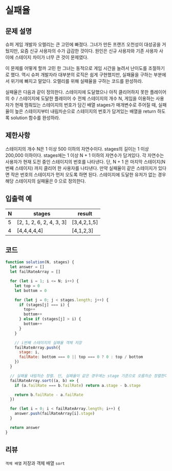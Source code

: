 # 실패율

## 문제 설명

슈퍼 게임 개발자 오렐리는 큰 고민에 빠졌다. 그녀가 만든 프랜즈 오천성이 대성공을 거뒀지만, 요즘 신규 사용자의 수가 급감한 것이다. 원인은 신규 사용자와 기존 사용자 사이에 스테이지 차이가 너무 큰 것이 문제였다.

이 문제를 어떻게 할까 고민 한 그녀는 동적으로 게임 시간을 늘려서 난이도를 조절하기로 했다. 역시 슈퍼 개발자라 대부분의 로직은 쉽게 구현했지만, 실패율을 구하는 부분에서 위기에 빠지고 말았다. 오렐리를 위해 실패율을 구하는 코드를 완성하라.

실패율은 다음과 같이 정의한다.
스테이지에 도달했으나 아직 클리어하지 못한 플레이어의 수 / 스테이지에 도달한 플레이어 수
전체 스테이지의 개수 N, 게임을 이용하는 사용자가 현재 멈춰있는 스테이지의 번호가 담긴 배열 stages가 매개변수로 주어질 때, 실패율이 높은 스테이지부터 내림차순으로 스테이지의 번호가 담겨있는 배열을 return 하도록 solution 함수를 완성하라.

## 제한사항

스테이지의 개수 N은 1 이상 500 이하의 자연수이다.
stages의 길이는 1 이상 200,000 이하이다.
stages에는 1 이상 N + 1 이하의 자연수가 담겨있다.
각 자연수는 사용자가 현재 도전 중인 스테이지의 번호를 나타낸다.
단, N + 1 은 마지막 스테이지(N 번째 스테이지) 까지 클리어 한 사용자를 나타낸다.
만약 실패율이 같은 스테이지가 있다면 작은 번호의 스테이지가 먼저 오도록 하면 된다.
스테이지에 도달한 유저가 없는 경우 해당 스테이지의 실패율은 0 으로 정의한다.

## 입출력 예

| N   | stages                   | result      |
| --- | ------------------------ | ----------- |
| 5   | [2, 1, 2, 6, 2, 4, 3, 3] | [3,4,2,1,5] |
| 4   | [4,4,4,4,4]              | [4,1,2,3]   |

## 코드

```js
function solution(N, stages) {
  let answer = []
  let failRateArray = []

  for (let i = 1; i <= N; i++) {
    let top = 0
    let bottom = 0

    for (let j = 0; j < stages.length; j++) {
      if (stages[j] === i) {
        top++
        bottom++
      } else if (stages[j] > i) {
        bottom++
      }
    }

    // i번째 스테이지의 실패율 객체 저장
    failRateArray.push({
      stage: i,
      failRate: bottom === 0 || top === 0 ? 0 : top / bottom
    })
  }

  // 실패율 내림차순 정렬. 단, 실패율이 같은 경우에는 stage 기준으로 오름차순 정렬한다.
  failRateArray.sort((a, b) => {
    if (a.failRate === b.failRate) return a.stage - b.stage

    return b.failRate - a.failRate
  })

  for (let i = 0; i < failRateArray.length; i++) {
    answer.push(failRateArray[i].stage)
  }

  return answer
}
```

## 리뷰

`객체 배열` 저장과 객체 배열 `sort`
